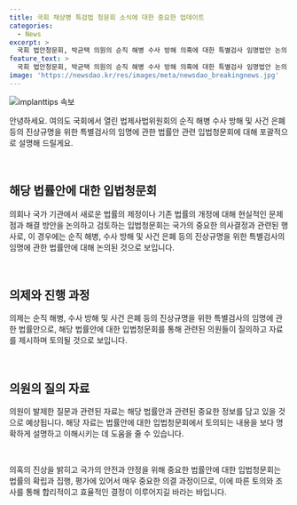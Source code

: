 ```yaml
---
title: 국회 채상병 특검법 청문회 소식에 대한 중요한 업데이트
categories:
  - News
excerpt: >
  국회 법안청문회, 박균택 의원의 순직 해병 수사 방해 의혹에 대한 특별검사 임명법안 논의
feature_text: >
  국회 법안청문회, 박균택 의원의 순직 해병 수사 방해 의혹에 대한 특별검사 임명법안 논의
image: 'https://newsdao.kr/res/images/meta/newsdao_breakingnews.jpg'
---
```


<p><img src="https://newsdao.kr/res/images/meta/newsdao_breakingnews.jpg" alt="implanttips 속보" /></p>

<p>안녕하세요. 여의도 국회에서 열린 법제사법위원회의 순직 해병 수사 방해 및 사건 은폐 등의 진상규명을 위한 특별검사의 임명에 관한 법률안 관련 입법청문회에 대해 포괄적으로 설명해 드릴게요.</p>

<p data-ke-size="size16">&nbsp;</p>

<h2 data-ke-size="size26">해당 법률안에 대한 입법청문회</h2>

<p>의회나 국가 기관에서 새로운 법률의 제정이나 기존 법률의 개정에 대해 현실적인 문제점과 해결 방안을 논의하고 검토하는 입법청문회는 국가의 중요한 의사결정과 관련된 행사로, 이 경우에는 순직 해병, 수사 방해 및 사건 은폐 등의 진상규명을 위한 특별검사의 임명에 관한 법률안에 대해 논의된 것으로 보입니다.</p>

<p data-ke-size="size16">&nbsp;</p>

<h2 data-ke-size="size26">의제와 진행 과정</h2>

<p>의제는 순직 해병, 수사 방해 및 사건 은폐 등의 진상규명을 위한 특별검사의 임명에 관한 법률안으로, 해당 법률안에 대한 입법청문회를 통해 관련된 의원들이 질의하고 자료를 제시하며 토의될 것으로 보입니다.</p>

<p data-ke-size="size16">&nbsp;</p>

<h2 data-ke-size="size26">의원의 질의 자료</h2>

<p>의원이 발제한 질문과 관련된 자료는 해당 법률안과 관련된 중요한 정보를 담고 있을 것으로 예상됩니다. 해당 자료는 법률안에 대한 입법청문회에서 토의되는 내용을 보다 명확하게 설명하고 이해시키는 데 도움을 줄 수 있습니다.</p>

<p data-ke-size="size16">&nbsp;</p>

<p>의혹의 진상을 밝히고 국가의 안전과 안정을 위해 중요한 법률안에 대한 입법청문회는 법률의 확립과 집행, 평가에 있어서 매우 중요한 의결 과정이므로, 이에 따른 토의와 조사를 통해 합리적이고 효율적인 결정이 이루어지길 바라는 바입니다.</p>

